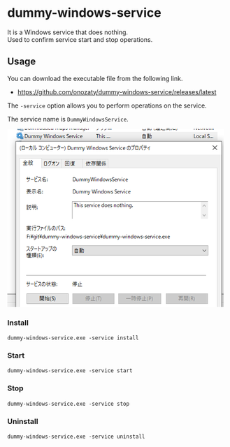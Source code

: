 # dummy-windows-service

It is a Windows service that does nothing.  
Used to confirm service start and stop operations.

## Usage

You can download the executable file from the following link.

* https://github.com/onozaty/dummy-windows-service/releases/latest

The `-service` option allows you to perform operations on the service.

The service name is `DummyWindowsService`.

![](property.png)

### Install

```
dummy-windows-service.exe -service install
```

### Start

```
dummy-windows-service.exe -service start
```

### Stop

```
dummy-windows-service.exe -service stop
```

### Uninstall

```
dummy-windows-service.exe -service uninstall
```
